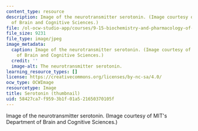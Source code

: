 ```yaml
---
content_type: resource
description: Image of the neurotransmitter serotonin. (Image courtesy of MIT's Department
  of Brain and Cognitive Sciences.)
file: /ol-ocw-studio-app/courses/9-15-biochemistry-and-pharmacology-of-synaptic-transmission-fall-2007/58427ca7f9593b1f01a521650370105f_9-15f07-th.jpg
file_size: 9231
file_type: image/jpeg
image_metadata:
  caption: Image of the neurotransmitter serotonin. (Image courtesy of MIT's Department
    of Brain and Cognitive Sciences.)
  credit: ''
  image-alt: The neurotransmitter serotonin.
learning_resource_types: []
license: https://creativecommons.org/licenses/by-nc-sa/4.0/
ocw_type: OCWImage
resourcetype: Image
title: Serotonin (thumbnail)
uid: 58427ca7-f959-3b1f-01a5-21650370105f
---
```

Image of the neurotransmitter serotonin. (Image courtesy of MIT's Department of Brain and Cognitive Sciences.)